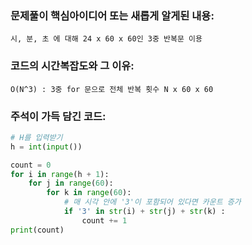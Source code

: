 ### 문제풀이 핵심아이디어 또는 새롭게 알게된 내용:

    시, 분, 초 에 대해 24 x 60 x 60인 3중 반복문 이용
    
### 코드의 시간복잡도와 그 이유:

    O(N^3) : 3중 for 문으로 전체 반복 횟수 N x 60 x 60
    
    
### 주석이 가득 담긴 코드:

```python
# H를 입력받기
h = int(input())

count = 0
for i in range(h + 1):
    for j in range(60):
        for k in range(60):
            # 매 시각 안에 '3'이 포함되어 있다면 카운트 증가
            if '3' in str(i) + str(j) + str(k) :
                count += 1
print(count)
```
